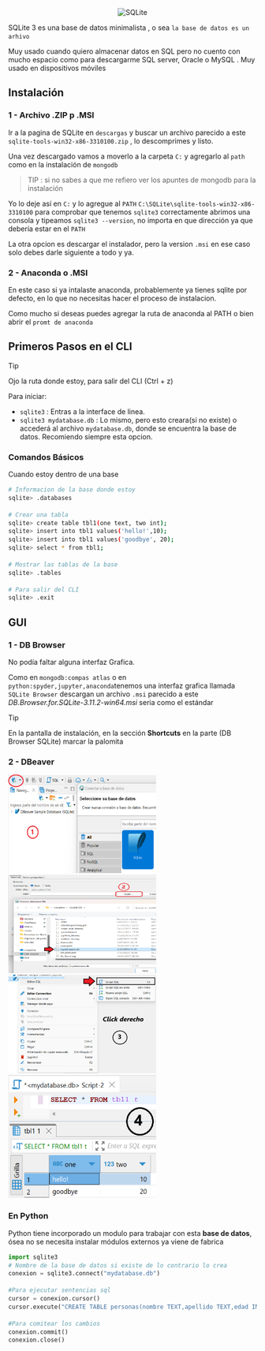 <div align="center">
	<img width="150" src="https://github.com/marwin1991/profile-technology-icons/assets/136815194/82df4543-236b-4e45-9604-5434e3faab17" alt="SQLite" title="SQLite"/>
</div>

SQLite 3 es una base de datos minimalista , o sea  `la base de datos es un arhivo`

Muy usado cuando quiero almacenar datos en SQL pero no cuento con mucho espacio como para descargarme SQL server, Oracle o MySQL . Muy usado en dispositivos móviles

## Instalación

### 1 - Archivo .ZIP p .MSI
Ir a la pagina de SQLite en `descargas` y buscar un archivo parecido a este `sqlite-tools-win32-x86-3310100.zip` , lo descomprimes y listo.

Una vez descargado vamos a moverlo a la carpeta `C:` y agregarlo al `path` como en la instalación de `mongodb`

> TIP : si no sabes a que me refiero ver los apuntes de mongodb para la instalación

Yo lo deje así en `C:` y lo agregue al `PATH` `C:\SQLite\sqlite-tools-win32-x86-3310100` para comprobar que tenemos `sqlite3` correctamente abrimos una consola y tipeamos `sqlite3 --version`, no importa en que dirección ya que debería estar en el `PATH`


La otra opcion es descargar el instalador, pero la version `.msi` en ese caso solo debes darle siguiente a todo y ya.


### 2 - Anaconda o .MSI
En este caso si ya intalaste anaconda, probablemente ya tienes sqlite por defecto, en lo que no necesitas hacer el proceso de instalacion.

Como mucho si deseas puedes agregar la ruta de anaconda al PATH o bien abrir el `promt de anaconda`
 

## Primeros Pasos en el CLI

> [!TIP]
> Ojo la ruta donde estoy, para salir del CLI (Ctrl + z)

Para iniciar:
- `sqlite3` : Entras a la interface de linea. 
- `sqlite3 mydatabase.db` : Lo mismo, pero esto creara(si no existe) o accederá al archivo `mydatabase.db`, donde se encuentra la base de datos. Recomiendo siempre esta opcion.


### Comandos Básicos

Cuando estoy dentro de una base

````sh
# Informacion de la base donde estoy
sqlite> .databases

# Crear una tabla
sqlite> create table tbl1(one text, two int);
sqlite> insert into tbl1 values('hello!',10);
sqlite> insert into tbl1 values('goodbye', 20);
sqlite> select * from tbl1;

# Mostrar las tablas de la base
sqlite> .tables 

# Para salir del CLI
sqlite> .exit
````

## GUI

### 1 - DB Browser
No podía faltar alguna interfaz Grafica.

Como en `mongodb:compas atlas` o en `python:spyder,jupyter,anaconda`tenemos una interfaz grafica llamada `SQLite Browser` descargan un archivo `.msi` parecido a este *DB.Browser.for.SQLite-3.11.2-win64.msi* seria como el estándar

> [!TIP]
> En la pantalla de instalación, en la sección **Shortcuts**  en la parte (DB Browser SQLite) marcar la palomita

### 2 - DBeaver

<p align="justify-all" width="100%">
    <img src="img/im01.png" width="300" height="200">
	<img src="img/im02.png" width="300" height="200">
	<img src="img/im03.png" width="300" height="200">
	<img src="img/im04.png" width="300" height="250">
</p>



### En Python

Python tiene incorporado un modulo para trabajar con esta **base de datos**, ósea no se necesita instalar módulos externos ya viene de fabrica

````python
import sqlite3
# Nombre de la base de datos si existe de lo contrario lo crea
conexion = sqlite3.connect("mydatabase.db")

#Para ejecutar sentencias sql
cursor = conexion.cursor()
cursor.execute("CREATE TABLE personas(nombre TEXT,apellido TEXT,edad INTEGER)")

#Para comitear los cambios
conexion.commit()
conexion.close()
````


